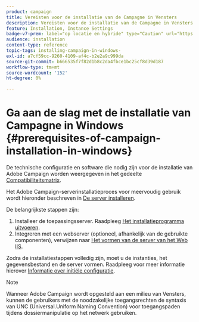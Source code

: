 ```yaml
---
product: campaign
title: Vereisten voor de installatie van de Campagne in Vensters
description: Vereisten voor de installatie van de Campagne in Vensters
feature: Installation, Instance Settings
badge-v7-prem: label="op locatie en hybride" type="Caution" url="https://experienceleague.adobe.com/docs/campaign-classic/using/installing-campaign-classic/architecture-and-hosting-models/hosting-models-lp/hosting-models.html?lang=nl" tooltip="Alleen van toepassing op on-premise en hybride implementaties"
audience: installation
content-type: reference
topic-tags: installing-campaign-in-windows-
exl-id: a7cf59cc-9260-4109-af4c-b2e2a9c999da
source-git-commit: b666535f7f82d1b8c2da4fbce1bc25cf8d39d187
workflow-type: tm+mt
source-wordcount: '152'
ht-degree: 0%

---
```


# Ga aan de slag met de installatie van Campagne in Windows {#prerequisites-of-campaign-installation-in-windows}



De technische configuratie en software die nodig zijn voor de installatie van Adobe Campaign worden weergegeven in het gedeelte [Compatibiliteitsmatrix](../../rn/using/compatibility-matrix.md).

Het Adobe Campaign-serverinstallatieproces voor meervoudig gebruik wordt hieronder beschreven in [De server installeren](../../installation/using/installing-the-server.md).

De belangrijkste stappen zijn:

1. Installeer de toepassingsserver. Raadpleeg [Het installatieprogramma uitvoeren](../../installation/using/installing-the-server.md#executing-the-installation-program).
1. Integreren met een webserver (optioneel, afhankelijk van de gebruikte componenten), verwijzen naar [Het vormen van de server van het Web IIS](../../installation/using/integration-into-a-web-server-for-windows.md#configuring-the-iis-web-server).

Zodra de installatiestappen volledig zijn, moet u de instanties, het gegevensbestand en de server vormen. Raadpleeg voor meer informatie hierover [Informatie over initiële configuratie](../../installation/using/about-initial-configuration.md).

>[!NOTE]
>
>Wanneer Adobe Campaign wordt opgesteld aan een milieu van Vensters, kunnen de gebruikers met de noodzakelijke toegangsrechten de syntaxis van UNC (Universal.Uniform Naming Convention) voor toegangspaden tijdens dossiermanipulatie op het netwerk gebruiken.
